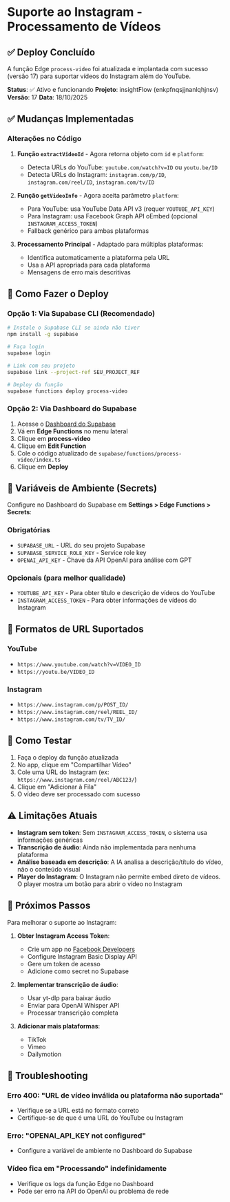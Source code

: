 # Suporte ao Instagram - Processamento de Vídeos

## ✅ Deploy Concluído

A função Edge `process-video` foi atualizada e implantada com sucesso (versão 17) para suportar vídeos do Instagram além do YouTube.

**Status**: ✅ Ativo e funcionando
**Projeto**: insightFlow (enkpfnqsjjnanlqhjnsv)
**Versão**: 17
**Data**: 18/10/2025

## ✅ Mudanças Implementadas

### Alterações no Código

1. **Função `extractVideoId`** - Agora retorna objeto com `id` e `platform`:
   - Detecta URLs do YouTube: `youtube.com/watch?v=ID` ou `youtu.be/ID`
   - Detecta URLs do Instagram: `instagram.com/p/ID`, `instagram.com/reel/ID`, `instagram.com/tv/ID`

2. **Função `getVideoInfo`** - Agora aceita parâmetro `platform`:
   - Para YouTube: usa YouTube Data API v3 (requer `YOUTUBE_API_KEY`)
   - Para Instagram: usa Facebook Graph API oEmbed (opcional `INSTAGRAM_ACCESS_TOKEN`)
   - Fallback genérico para ambas plataformas

3. **Processamento Principal** - Adaptado para múltiplas plataformas:
   - Identifica automaticamente a plataforma pela URL
   - Usa a API apropriada para cada plataforma
   - Mensagens de erro mais descritivas

## 🚀 Como Fazer o Deploy

### Opção 1: Via Supabase CLI (Recomendado)

```bash
# Instale o Supabase CLI se ainda não tiver
npm install -g supabase

# Faça login
supabase login

# Link com seu projeto
supabase link --project-ref SEU_PROJECT_REF

# Deploy da função
supabase functions deploy process-video
```

### Opção 2: Via Dashboard do Supabase

1. Acesse o [Dashboard do Supabase](https://supabase.com/dashboard)
2. Vá em **Edge Functions** no menu lateral
3. Clique em **process-video**
4. Clique em **Edit Function**
5. Cole o código atualizado de `supabase/functions/process-video/index.ts`
6. Clique em **Deploy**

## 🔑 Variáveis de Ambiente (Secrets)

Configure no Dashboard do Supabase em **Settings > Edge Functions > Secrets**:

### Obrigatórias
- `SUPABASE_URL` - URL do seu projeto Supabase
- `SUPABASE_SERVICE_ROLE_KEY` - Service role key
- `OPENAI_API_KEY` - Chave da API OpenAI para análise com GPT

### Opcionais (para melhor qualidade)
- `YOUTUBE_API_KEY` - Para obter título e descrição de vídeos do YouTube
- `INSTAGRAM_ACCESS_TOKEN` - Para obter informações de vídeos do Instagram

## 📝 Formatos de URL Suportados

### YouTube
- `https://www.youtube.com/watch?v=VIDEO_ID`
- `https://youtu.be/VIDEO_ID`

### Instagram
- `https://www.instagram.com/p/POST_ID/`
- `https://www.instagram.com/reel/REEL_ID/`
- `https://www.instagram.com/tv/TV_ID/`

## 🧪 Como Testar

1. Faça o deploy da função atualizada
2. No app, clique em "Compartilhar Vídeo"
3. Cole uma URL do Instagram (ex: `https://www.instagram.com/reel/ABC123/`)
4. Clique em "Adicionar à Fila"
5. O vídeo deve ser processado com sucesso

## ⚠️ Limitações Atuais

- **Instagram sem token**: Sem `INSTAGRAM_ACCESS_TOKEN`, o sistema usa informações genéricas
- **Transcrição de áudio**: Ainda não implementada para nenhuma plataforma
- **Análise baseada em descrição**: A IA analisa a descrição/título do vídeo, não o conteúdo visual
- **Player do Instagram**: O Instagram não permite embed direto de vídeos. O player mostra um botão para abrir o vídeo no Instagram

## 🔄 Próximos Passos

Para melhorar o suporte ao Instagram:

1. **Obter Instagram Access Token**:
   - Crie um app no [Facebook Developers](https://developers.facebook.com/)
   - Configure Instagram Basic Display API
   - Gere um token de acesso
   - Adicione como secret no Supabase

2. **Implementar transcrição de áudio**:
   - Usar yt-dlp para baixar áudio
   - Enviar para OpenAI Whisper API
   - Processar transcrição completa

3. **Adicionar mais plataformas**:
   - TikTok
   - Vimeo
   - Dailymotion

## 🐛 Troubleshooting

### Erro 400: "URL de vídeo inválida ou plataforma não suportada"
- Verifique se a URL está no formato correto
- Certifique-se de que é uma URL do YouTube ou Instagram

### Erro: "OPENAI_API_KEY not configured"
- Configure a variável de ambiente no Dashboard do Supabase

### Vídeo fica em "Processando" indefinidamente
- Verifique os logs da função Edge no Dashboard
- Pode ser erro na API do OpenAI ou problema de rede
